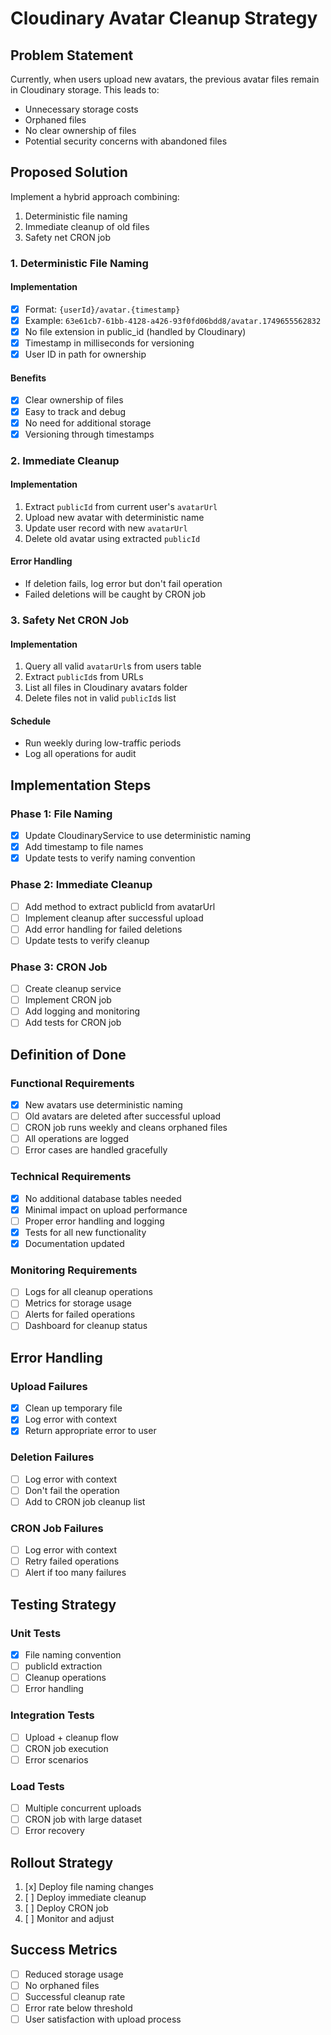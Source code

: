 # Cloudinary Avatar Cleanup Strategy

## Problem Statement

Currently, when users upload new avatars, the previous avatar files remain in Cloudinary storage. This leads to:

- Unnecessary storage costs
- Orphaned files
- No clear ownership of files
- Potential security concerns with abandoned files

## Proposed Solution

Implement a hybrid approach combining:

1. Deterministic file naming
2. Immediate cleanup of old files
3. Safety net CRON job

### 1. Deterministic File Naming

#### Implementation

- [x] Format: `{userId}/avatar.{timestamp}`
- [x] Example: `63e61cb7-61bb-4128-a426-93f0fd06bdd8/avatar.1749655562832`
- [x] No file extension in public_id (handled by Cloudinary)
- [x] Timestamp in milliseconds for versioning
- [x] User ID in path for ownership

#### Benefits

- [x] Clear ownership of files
- [x] Easy to track and debug
- [x] No need for additional storage
- [x] Versioning through timestamps

### 2. Immediate Cleanup

#### Implementation

1. Extract `publicId` from current user's `avatarUrl`
2. Upload new avatar with deterministic name
3. Update user record with new `avatarUrl`
4. Delete old avatar using extracted `publicId`

#### Error Handling

- If deletion fails, log error but don't fail operation
- Failed deletions will be caught by CRON job

### 3. Safety Net CRON Job

#### Implementation

1. Query all valid `avatarUrl`s from users table
2. Extract `publicId`s from URLs
3. List all files in Cloudinary avatars folder
4. Delete files not in valid `publicId`s list

#### Schedule

- Run weekly during low-traffic periods
- Log all operations for audit

## Implementation Steps

### Phase 1: File Naming

- [x] Update CloudinaryService to use deterministic naming
- [x] Add timestamp to file names
- [x] Update tests to verify naming convention

### Phase 2: Immediate Cleanup

- [ ] Add method to extract publicId from avatarUrl
- [ ] Implement cleanup after successful upload
- [ ] Add error handling for failed deletions
- [ ] Update tests to verify cleanup

### Phase 3: CRON Job

- [ ] Create cleanup service
- [ ] Implement CRON job
- [ ] Add logging and monitoring
- [ ] Add tests for CRON job

## Definition of Done

### Functional Requirements

- [x] New avatars use deterministic naming
- [ ] Old avatars are deleted after successful upload
- [ ] CRON job runs weekly and cleans orphaned files
- [ ] All operations are logged
- [ ] Error cases are handled gracefully

### Technical Requirements

- [x] No additional database tables needed
- [x] Minimal impact on upload performance
- [ ] Proper error handling and logging
- [x] Tests for all new functionality
- [x] Documentation updated

### Monitoring Requirements

- [ ] Logs for all cleanup operations
- [ ] Metrics for storage usage
- [ ] Alerts for failed operations
- [ ] Dashboard for cleanup status

## Error Handling

### Upload Failures

- [x] Clean up temporary file
- [x] Log error with context
- [x] Return appropriate error to user

### Deletion Failures

- [ ] Log error with context
- [ ] Don't fail the operation
- [ ] Add to CRON job cleanup list

### CRON Job Failures

- [ ] Log error with context
- [ ] Retry failed operations
- [ ] Alert if too many failures

## Testing Strategy

### Unit Tests

- [x] File naming convention
- [ ] publicId extraction
- [ ] Cleanup operations
- [ ] Error handling

### Integration Tests

- [ ] Upload + cleanup flow
- [ ] CRON job execution
- [ ] Error scenarios

### Load Tests

- [ ] Multiple concurrent uploads
- [ ] CRON job with large dataset
- [ ] Error recovery

## Rollout Strategy

1. [x] Deploy file naming changes
2. [ ] Deploy immediate cleanup
3. [ ] Deploy CRON job
4. [ ] Monitor and adjust

## Success Metrics

- [ ] Reduced storage usage
- [ ] No orphaned files
- [ ] Successful cleanup rate
- [ ] Error rate below threshold
- [ ] User satisfaction with upload process

